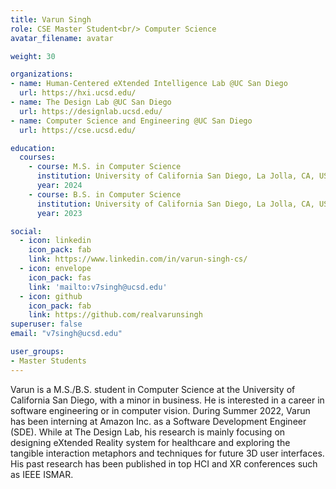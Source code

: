 ```yaml
---
title: Varun Singh
role: CSE Master Student<br/> Computer Science
avatar_filename: avatar

weight: 30

organizations:
- name: Human-Centered eXtended Intelligence Lab @UC San Diego
  url: https://hxi.ucsd.edu/
- name: The Design Lab @UC San Diego
  url: https://designlab.ucsd.edu/
- name: Computer Science and Engineering @UC San Diego
  url: https://cse.ucsd.edu/

education:
  courses:
    - course: M.S. in Computer Science
      institution: University of California San Diego, La Jolla, CA, USA
      year: 2024
    - course: B.S. in Computer Science
      institution: University of California San Diego, La Jolla, CA, USA
      year: 2023

social:
  - icon: linkedin
    icon_pack: fab
    link: https://www.linkedin.com/in/varun-singh-cs/
  - icon: envelope
    icon_pack: fas
    link: 'mailto:v7singh@ucsd.edu'
  - icon: github
    icon_pack: fab
    link: https://github.com/realvarunsingh
superuser: false
email: "v7singh@ucsd.edu"

user_groups:
- Master Students
---
```


Varun is a M.S./B.S. student in Computer Science at the University of California San Diego, with a minor in business. He is interested in a career in software engineering or in computer vision. During Summer 2022, Varun has been interning at Amazon Inc. as a Software Development Engineer (SDE). While at The Design Lab, his research is mainly focusing on designing eXtended Reality system for healthcare and exploring the tangible interaction metaphors and techniques for future 3D user interfaces. His past research has been published in top HCI and XR conferences such as IEEE ISMAR. 

